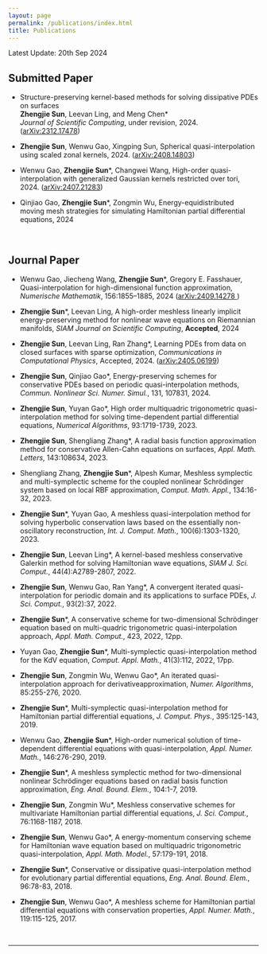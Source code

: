```yaml
---
layout: page
permalink: /publications/index.html
title: Publications
---
```


Latest Update: 20th Sep 2024

## Submitted Paper

- Structure-preserving kernel-based methods for solving dissipative PDEs on surfaces <br />
  **Zhengjie Sun**, Leevan Ling, and Meng Chen\* <br>
   <em>*Journal of Scientific Computing*</em>, under revision, 2024. ([arXiv:2312.17478](https://arxiv.org/abs/2312.17478))

- **Zhengjie Sun**, Wenwu Gao, Xingping Sun, Spherical quasi-interpolation using scaled zonal kernels, 2024. ([arXiv:2408.14803](https://arxiv.org/abs/2408.14803))

- Wenwu Gao, **Zhengjie Sun**\*, Changwei Wang, High-order quasi-interpolation with generalized Gaussian kernels restricted over tori, 2024. ([arXiv:2407.21283](https://arxiv.org/abs/2407.21283))
  
- Qinjiao Gao, **Zhengjie Sun**\*, Zongmin Wu, Energy-equidistributed moving mesh strategies for simulating Hamiltonian partial differential equations, 2024

  <br>

## Journal Paper
- Wenwu Gao, Jiecheng Wang, **Zhengjie Sun**\*, Gregory E. Fasshauer, Quasi-interpolation for high-dimensional function approximation, *Numerische Mathematik*, 156:1855–1885, 2024 ([arXiv:2409.14278
](https://arxiv.org/abs/2409.14278))

- **Zhengjie Sun**\*, Leevan Ling, A high-order meshless linearly implicit energy-preserving method for nonlinear wave equations on Riemannian manifolds, *SIAM Journal on Scientific Computing*, **Accepted**, 2024

- **Zhengjie Sun**, Leevan Ling, Ran Zhang\*, Learning PDEs from data on closed surfaces with sparse optimization, *Communications in Computational Physics*, Accepted, 2024. ([arXiv:2405.06199](https://arxiv.org/abs/2405.06199)) 

- **Zhengjie Sun**, Qinjiao Gao\*, Energy-preserving schemes for conservative PDEs based on periodic quasi-interpolation methods, *Commun. Nonlinear Sci. Numer. Simul.*, 131, 107831, 2024.

- **Zhengjie Sun**, Yuyan Gao\*, High order multiquadric trigonometric quasi-interpolation method for solving time-dependent partial differential equations, *Numerical Algorithms*, 93:1719-1739, 2023.

- **Zhengjie Sun**, Shengliang Zhang\*, A radial basis function approximation method for conservative Allen-Cahn equations on surfaces, *Appl. Math. Letters*, 143:108634, 2023.

- Shengliang Zhang, **Zhengjie Sun**\*, Alpesh Kumar, Meshless symplectic and multi-symplectic scheme for the coupled nonlinear Schrödinger system based on local RBF approximation, *Comput. Math. Appl.*, 134:16-32, 2023.

- **Zhengjie Sun**\*, Yuyan Gao, A meshless quasi-interpolation method for solving hyperbolic conservation laws based on the essentially non-oscillatory reconstruction, *Int. J. Comput. Math.*, 100(6):1303-1320, 2023.

- **Zhengjie Sun**, Leevan Ling\*, A kernel-based meshless conservative Galerkin method for solving Hamiltonian wave equations, *SIAM J. Sci. Comput.*, 44(4):A2789-2807, 2022.

- **Zhengjie Sun**, Wenwu Gao, Ran Yang\*, A convergent iterated quasi-interpolation for periodic domain and its applications to surface PDEs, *J. Sci. Comput.*, 93(2):37, 2022.

- **Zhengjie Sun**\*, A conservative scheme for two-dimensional Schrödinger equation based on multi-quadric trigonometric quasi-interpolation approach, *Appl. Math. Comput.*, 423, 2022, 12pp.

- Yuyan Gao, **Zhengjie Sun**\*, Multi-symplectic quasi-interpolation method for the KdV equation, *Comput. Appl. Math.*, 41(3):112, 2022, 17pp.

- **Zhengjie Sun**, Zongmin Wu, Wenwu Gao\*, An iterated quasi-interpolation approach for derivativeapproximation, *Numer. Algorithms*, 85:255-276, 2020.

- **Zhengjie Sun**\*, Multi-symplectic quasi-interpolation method for Hamiltonian partial differential equations, *J. Comput. Phys.*, 395:125-143, 2019.

- Wenwu Gao, **Zhengjie Sun**\*, High-order numerical solution of time-dependent differential equations with quasi-interpolation, *Appl. Numer. Math.*, 146:276-290, 2019.

- **Zhengjie Sun**\*, A meshless symplectic method for two-dimensional nonlinear Schrödinger equations based on radial basis function approximation, *Eng. Anal. Bound. Elem.*, 104:1-7, 2019.

- **Zhengjie Sun**, Zongmin Wu\*, Meshless conservative schemes for multivariate Hamiltonian partial differential equations, *J. Sci. Comput.*, 76:1168-1187, 2018.

- **Zhengjie Sun**, Wenwu Gao\*, A energy-momentum conserving scheme for Hamiltonian wave equation based on multiquadric trigonometric quasi-interpolation, *Appl. Math. Model.*, 57:179-191, 2018.

- **Zhengjie Sun**\*, Conservative or dissipative quasi-interpolation method for evolutionary partial differential equations, *Eng. Anal. Bound. Elem.*, 96:78-83, 2018.

- **Zhengjie Sun**, Wenwu Gao\*, A meshless scheme for Hamiltonian partial differential equations with conservation properties, *Appl. Numer. Math.*, 119:115-125, 2017.

  <br>

---


